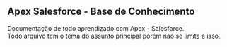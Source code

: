 ## Apex Salesforce - Base de Conhecimento

Documentação de todo aprendizado com Apex - Salesforce. <br>
Todo arquivo tem o tema do assunto principal porém não se limita a isso.
